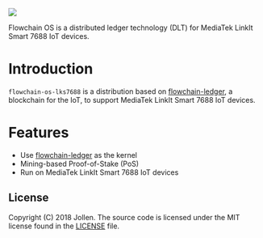 ![](https://flowchain.io/fb0/images/logo-text%40128.png)

Flowchain OS is a distributed ledger technology (DLT) for MediaTek LinkIt Smart 7688 IoT devices.

# Introduction

`flowchain-os-lks7688` is a distribution based on [flowchain-ledger](https://github.com/flowchain/flowchain-ledger), a blockchain for the IoT, to support MediaTek LinkIt Smart 7688 IoT devices. 

# Features

* Use [flowchain-ledger](https://github.com/flowchain/flowchain-ledger) as the kernel
* Mining-based Proof-of-Stake (PoS)
* Run on MediaTek LinkIt Smart 7688 IoT devices

## License

Copyright (C) 2018 Jollen. The source code is licensed under the MIT license found in the [LICENSE](LICENSE) file.
